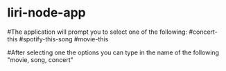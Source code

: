 # liri-node-app
#The application will prompt you to select one of the following:
#concert-this
#spotify-this-song
#movie-this

#After selecting one the options you can type in the name of the following "movie, song, concert"

